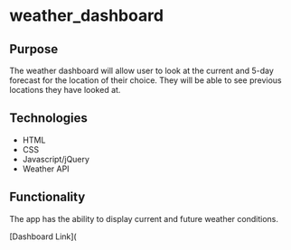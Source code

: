 # weather_dashboard

## Purpose
The weather dashboard will allow user to look at the current and 5-day forecast for the location of their choice. They will be able to see previous locations they have looked at. 

## Technologies
- HTML
- CSS
- Javascript/jQuery
- Weather API

## Functionality
The app has the ability to display current and future weather conditions. 

[Dashboard Link](
